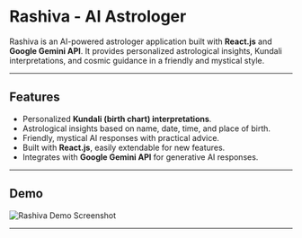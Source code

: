 # Rashiva - AI Astrologer

Rashiva is an AI-powered astrologer application built with **React.js** and **Google Gemini API**. It provides personalized astrological insights, Kundali interpretations, and cosmic guidance in a friendly and mystical style.

---

## Features

- Personalized **Kundali (birth chart) interpretations**.
- Astrological insights based on name, date, time, and place of birth.
- Friendly, mystical AI responses with practical advice.
- Built with **React.js**, easily extendable for new features.
- Integrates with **Google Gemini API** for generative AI responses.

---

## Demo

![Rashiva Demo Screenshot](./assets/screenshot.png)  

---